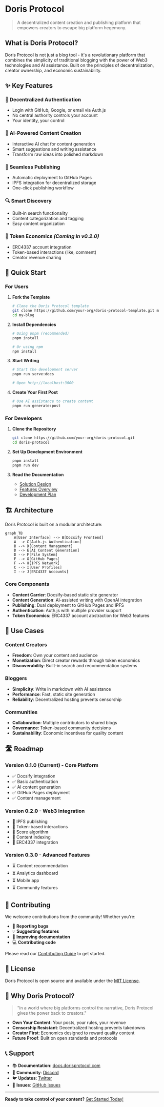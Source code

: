 # Doris Protocol

> A decentralized content creation and publishing platform that empowers creators to escape big platform hegemony.

## What is Doris Protocol?

Doris Protocol is not just a blog tool - it's a revolutionary platform that combines the simplicity of traditional blogging with the power of Web3 technologies and AI assistance. Built on the principles of decentralization, creator ownership, and economic sustainability.

## ✨ Key Features

### 🔐 **Decentralized Authentication**
- Login with GitHub, Google, or email via Auth.js
- No central authority controls your account
- Your identity, your control

### 🤖 **AI-Powered Content Creation**
- Interactive AI chat for content generation
- Smart suggestions and writing assistance
- Transform raw ideas into polished markdown

### 📝 **Seamless Publishing**
- Automatic deployment to GitHub Pages
- IPFS integration for decentralized storage
- One-click publishing workflow

### 🔍 **Smart Discovery**
- Built-in search functionality
- Content categorization and tagging
- Easy content organization

### 💎 **Token Economics** *(Coming in v0.2.0)*
- ERC4337 account integration
- Token-based interactions (like, comment)
- Creator revenue sharing

## 🚀 Quick Start

### For Users

1. **Fork the Template**
   ```bash
   # Clone the Doris Protocol template
   git clone https://github.com/your-org/doris-protocol-template.git my-blog
   cd my-blog
   ```

2. **Install Dependencies**
   ```bash
   # Using pnpm (recommended)
   pnpm install
   
   # Or using npm
   npm install
   ```

3. **Start Writing**
   ```bash
   # Start the development server
   pnpm run serve:docs
   
   # Open http://localhost:3000
   ```

4. **Create Your First Post**
   ```bash
   # Use AI assistance to create content
   pnpm run generate:post
   ```

### For Developers

1. **Clone the Repository**
   ```bash
   git clone https://github.com/your-org/doris-protocol.git
   cd doris-protocol
   ```

2. **Set Up Development Environment**
   ```bash
   pnpm install
   pnpm run dev
   ```

3. **Read the Documentation**
   - [Solution Design](/docs/Solution.md)
   - [Features Overview](/docs/FEATURES.md)
   - [Development Plan](/docs/PLAN.md)

## 🏗️ Architecture

Doris Protocol is built on a modular architecture:

```mermaid
graph TB
    A[User Interface] --> B[Docsify Frontend]
    A --> C[Auth.js Authentication]
    B --> D[Content Management]
    D --> E[AI Content Generation]
    D --> F[File System]
    F --> G[GitHub Pages]
    F --> H[IPFS Network]
    C --> I[User Profiles]
    I --> J[ERC4337 Accounts]
```

### Core Components

- **Content Carrier**: Docsify-based static site generator
- **Content Generation**: AI-assisted writing with OpenAI integration
- **Publishing**: Dual deployment to GitHub Pages and IPFS
- **Authentication**: Auth.js with multiple provider support
- **Token Economics**: ERC4337 account abstraction for Web3 features

## 🎯 Use Cases

### Content Creators
- **Freedom**: Own your content and audience
- **Monetization**: Direct creator rewards through token economics
- **Discoverability**: Built-in search and recommendation systems

### Bloggers
- **Simplicity**: Write in markdown with AI assistance
- **Performance**: Fast, static site generation
- **Reliability**: Decentralized hosting prevents censorship

### Communities
- **Collaboration**: Multiple contributors to shared blogs
- **Governance**: Token-based community decisions
- **Sustainability**: Economic incentives for quality content

## 🛣️ Roadmap

### Version 0.1.0 (Current) - Core Platform
- ✅ Docsify integration
- ✅ Basic authentication
- ✅ AI content generation
- ✅ GitHub Pages deployment
- ✅ Content management

### Version 0.2.0 - Web3 Integration
- 🔄 IPFS publishing
- 🔄 Token-based interactions
- 🔄 Score algorithm
- 🔄 Content indexing
- 🔄 ERC4337 integration

### Version 0.3.0 - Advanced Features
- ⏳ Content recommendation
- ⏳ Analytics dashboard
- ⏳ Mobile app
- ⏳ Community features

## 🤝 Contributing

We welcome contributions from the community! Whether you're:

- 🐛 **Reporting bugs**
- 💡 **Suggesting features**
- 📖 **Improving documentation**
- 💻 **Contributing code**

Please read our [Contributing Guide](/contributing.md) to get started.

## 📜 License

Doris Protocol is open source and available under the [MIT License](LICENSE).

## 🌟 Why Doris Protocol?

> "In a world where big platforms control the narrative, Doris Protocol gives the power back to creators."

- **Own Your Content**: Your posts, your rules, your revenue
- **Censorship Resistant**: Decentralized hosting prevents takedowns
- **Creator First**: Economics designed to reward quality content
- **Future Proof**: Built on open standards and protocols

## 📞 Support

- 📚 **Documentation**: [docs.dorisprotocol.com](https://docs.dorisprotocol.com)
- 💬 **Community**: [Discord](https://discord.gg/dorisprotocol)
- 🐦 **Updates**: [Twitter](https://twitter.com/dorisprotocol)
- 🐛 **Issues**: [GitHub Issues](https://github.com/your-org/doris-protocol/issues)

---

**Ready to take control of your content?** [Get Started Today!](/quickstart.md) 